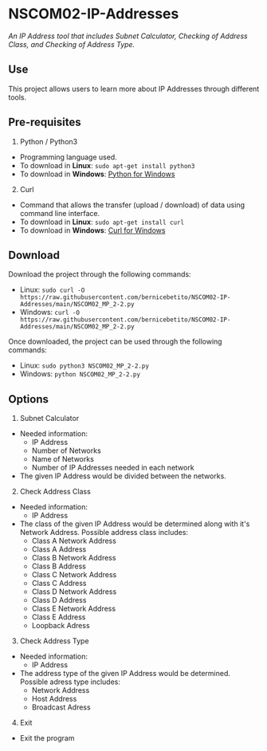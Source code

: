 # NSCOM02-IP-Addresses
_An IP Address tool that includes Subnet Calculator, Checking of Address Class, and Checking of Address Type._

## Use
This project allows users to learn more about IP Addresses through different tools.

## Pre-requisites
1. Python / Python3
  * Programming language used.
  * To download in **Linux**: `sudo apt-get install python3`
  * To download in **Windows**: [Python for Windows](https://www.python.org/downloads/windows/)
2. Curl
  * Command that allows the transfer (upload / download) of data using command line interface.
  * To download in **Linux**: `sudo apt-get install curl`
  * To download in **Windows**: [Curl for Windows](https://curl.se/windows/)

## Download
Download the project through the following commands:
* Linux:
``` sudo curl -O https://raw.githubusercontent.com/bernicebetito/NSCOM02-IP-Addresses/main/NSCOM02_MP_2-2.py ```
* Windows:
``` curl -O https://raw.githubusercontent.com/bernicebetito/NSCOM02-IP-Addresses/main/NSCOM02_MP_2-2.py ```

Once downloaded, the project can be used through the following commands:
* Linux: ` sudo python3 NSCOM02_MP_2-2.py `
* Windows: ` python NSCOM02_MP_2-2.py `

## Options
1. Subnet Calculator
  * Needed information:
    * IP Address
    * Number of Networks
    * Name of Networks
    * Number of IP Addresses needed in each network
  * The given IP Address would be divided between the networks.
2. Check Address Class
  * Needed information:
    * IP Address
  * The class of the given IP Address would be determined along with it's Network Address. Possible address class includes:
    * Class A Network Address
    * Class A Address
    * Class B Network Address
    * Class B Address
    * Class C Network Address
    * Class C Address
    * Class D Network Address
    * Class D Address
    * Class E Network Address
    * Class E Address
    * Loopback Adress
3. Check Address Type
  * Needed information:
    * IP Address
  * The address type of the given IP Address would be determined. Possible adress type includes:
    * Network Address
    * Host Address
    * Broadcast Adress
4. Exit
  * Exit the program
